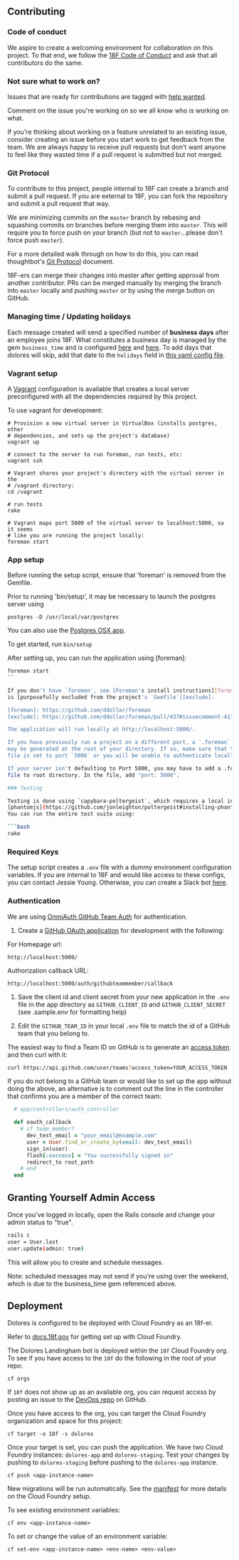 ## Contributing

### Code of conduct

We aspire to create a welcoming environment for collaboration on this project.
To that end, we follow the [18F Code of
Conduct](https://github.com/18F/code-of-conduct/blob/master/code-of-conduct.md)
and ask that all contributors do the same.

### Not sure what to work on?

Issues that are ready for contributions are tagged with [help
wanted](https://github.com/18F/dolores-landingham-bot/issues?q=is%3Aissue+is%3Aopen+label%3A%22help+wanted%22).

Comment on the issue you're working on so we all know who is working on what.

If you're thinking about working on a feature unrelated to an existing issue,
consider creating an issue before you start work to get feedback from the team.
We are always happy to receive pull requests but don't want anyone to feel like
they wasted time if a pull request is submitted but not merged.

### Git Protocol

To contribute to this project, people internal to 18F can create a branch and
submit a pull request. If you are external to 18F, you can fork the repository
and submit a pull request that way.

We are minimizing commits on the `master` branch by rebasing and squashing
commits on branches before merging them into `master`. This will require you to
force push on your branch (but not to `master`...please don't force push
`master`).

For a more detailed walk through on how to do this, you can read thoughtbot's
[Git
Protocol](https://github.com/thoughtbot/guides/tree/master/protocol/git#write-a-feature)
document.

18F-ers can merge their changes into master after getting approval from another
contributor. PRs can be merged manually by merging the branch into `master`
locally and pushing `master` or by using the merge button on GitHub.

### Managing time / Updating holidays

Each message created will send a specified number of **business days** after an
employee joins 18F.  What constitutes a business day is managed by the gem
`business_time` and is configured [here](config/initializers/business_time.rb)
and [here](config/business_time.yml). To add days that dolores will skip, add
that date to the `holidays` field in [this yaml config
file](config/business_time.yml).

### Vagrant setup

A [Vagrant](http://vagrantup.com) configuration is available that creates a
local server preconfigured with all the dependencies required by this project.

To use vagrant for development:

```
# Provision a new virtual server in VirtualBox (installs postgres, other
# dependencies, and sets up the project's database)
vagrant up

# connect to the server to run foreman, run tests, etc:
vagrant ssh

# Vagrant shares your project's directory with the virtual server in the
# /vagrant directory:
cd /vagrant

# run tests
rake

# Vagrant maps port 5000 of the virtual server to localhost:5000, so it seems
# like you are running the project locally:
foreman start
```

### App setup

Before running the setup script, ensure that 'foreman' is removed from the Gemfile.

Prior to running 'bin/setup', it may be necessary to launch the postgres server using

```
postgres -D /usr/local/var/postgres
```

You can also use the [Postgres OSX app](http://postgresapp.com/).

To get started, run `bin/setup`

After setting up, you can run the application using [foreman]:

```bash
foreman start
``

If you don't have `foreman`, see [Foreman's install instructions][foreman]. It
is [purposefully excluded from the project's `Gemfile`][exclude].

[foreman]: https://github.com/ddollar/foreman
[exclude]: https://github.com/ddollar/foreman/pull/437#issuecomment-41110407

The application will run locally at http://localhost:5000/.

If you have previously run a project on a different port, a `.foreman` file
may be generated at the root of your directory. If so, make sure that this
file is set to port `5000` or you will be unable to authenticate locally with MyUSA.

If your server isn't defaulting to Port 5000, you may have to add a .foreman
file to root directory. In the file, add "port: 5000".

### Testing

Testing is done using `capybara-poltergeist`, which requires a local install of
[phantomjs](https://github.com/jonleighton/poltergeist#installing-phantomjs).
You can run the entire test suite using:

```bash
rake
```

### Required Keys

The setup script creates a `.env` file with a dummy environment configuration
variables.  If you are internal to 18F and would like access to these configs,
you can contact Jessie Young. Otherwise, you can create a Slack bot
[here](https://18f.slack.com/services/new/bot).

### Authentication

We are using [OmniAuth GitHub Team
Auth](https://github.com/jonmagic/omniauth-github-team-member) for
authentication.

1. Create a [GitHub OAuth application](https://developer.github.com/v3/oauth/)
for development with the following:

  For Homepage url:

  `http://localhost:5000/`

  Authorization callback URL:

  `http://localhost:5000/auth/githubteammember/callback`

1. Save the client id and client secret from your new application in the `.env`
file in the app directory as `GITHUB_CLIENT_ID` and `GITHUB_CLIENT_SECRET` (see
.sample.env for formatting help)

1. Edit the `GITHUB_TEAM_ID` in your local `.env` file to match the id of a
GitHub team that you belong to.

The easiest way to find a Team ID on GitHub is to generate an [access
token](https://help.github.com/articles/creating-an-access-token-for-command-line-use/)
and then curl with it:

```bash
curl https://api.github.com/user/teams?access_token=YOUR_ACCESS_TOKEN
```

If you do not belong to a GitHub team or would like to set up the app without
doing the above, an alternative is to comment out the line in the controller
that confirms you are a member of the correct team:

```ruby
  # app/controllers/auth_controller

  def oauth_callback
    # if team_member?
      dev_test_email = "your_email@example.com"
      user = User.find_or_create_by(email: dev_test_email)
      sign_in(user)
      flash[:success] = "You successfully signed in"
      redirect_to root_path
    # end
  end
```

## Granting Yourself Admin Access

Once you've logged in locally, open the Rails console and change
your admin status to "true".

```bash
rails c
user = User.last
user.update(admin: true)
```

This will allow you to create and schedule messages.

Note: scheduled messages may not send if you're using over the weekend, which is
due to the business_time gem referenced above.

## Deployment

Dolores is configured to be deployed with Cloud Foundry as an 18f-er.

Refer to [docs.18f.gov](https://docs.18f.gov/getting-started/setup/) for getting
set up with Cloud Foundry.

The Dolores Landingham bot is deployed within the `18f` Cloud Foundry org. To
see if you have access to the `18f` do the following in the root of your repo:

`cf orgs`

If `18f` does not show up as an available org, you can request access by
posting an issue to the [DevOps repo](https://github.com/18F/DevOps/issues/new)
on GitHub.

Once you have access to the org, you can target the Cloud Foundry organization
and space for this project:

`cf target -o 18f -s dolores`

Once your target is set, you can push the application. We have two Cloud Foundry
instances: `dolores-app` and `dolores-staging`. Test your changes by pushing to
`dolores-staging` before pushing to the `dolores-app` instance.

`cf push <app-instance-name>`

New migrations will be run automatically. See the [manifest](manifest.yml) for
more details on the Cloud Foundry setup.

To see existing environment variables:

`cf env <app-instance-name>`

To set or change the value of an environment variable:

`cf set-env <app-instance-name> <env-name> <env-value>`
